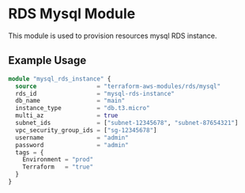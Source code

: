 # RDS Mysql Module
This module is used to provision resources mysql RDS instance. 

## Example Usage

```terraform
module "mysql_rds_instance" {
  source                 = "terraform-aws-modules/rds/mysql"
  rds_id                 = "mysql-rds-instance"
  db_name                = "main"
  instance_type          = "db.t3.micro"
  multi_az               = true
  subnet_ids             = ["subnet-12345678", "subnet-87654321"]
  vpc_security_group_ids = ["sg-12345678"]
  username               = "admin"
  password               = "admin"
  tags = {
    Environment = "prod"
    Terraform   = "true"
  }
}
```
